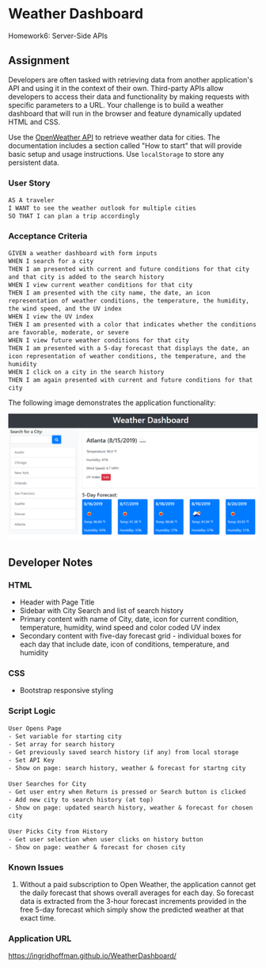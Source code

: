 # Weather Dashboard

Homework6: Server-Side APIs

## Assignment

Developers are often tasked with retrieving data from another application's API and using it in the context of their own. Third-party APIs allow developers to access their data and functionality by making requests with specific parameters to a URL. Your challenge is to build a weather dashboard that will run in the browser and feature dynamically updated HTML and CSS.

Use the [OpenWeather API](https://openweathermap.org/api) to retrieve weather data for cities. The documentation includes a section called "How to start" that will provide basic setup and usage instructions. Use `localStorage` to store any persistent data.

### User Story

```
AS A traveler
I WANT to see the weather outlook for multiple cities
SO THAT I can plan a trip accordingly
```

### Acceptance Criteria

```
GIVEN a weather dashboard with form inputs
WHEN I search for a city
THEN I am presented with current and future conditions for that city and that city is added to the search history
WHEN I view current weather conditions for that city
THEN I am presented with the city name, the date, an icon representation of weather conditions, the temperature, the humidity, the wind speed, and the UV index
WHEN I view the UV index
THEN I am presented with a color that indicates whether the conditions are favorable, moderate, or severe
WHEN I view future weather conditions for that city
THEN I am presented with a 5-day forecast that displays the date, an icon representation of weather conditions, the temperature, and the humidity
WHEN I click on a city in the search history
THEN I am again presented with current and future conditions for that city
```

The following image demonstrates the application functionality:

![weather dashboard demo](./Assets/06-server-side-apis-homework-demo.png)

## Developer Notes

### HTML

- Header with Page Title
- Sidebar with City Search and list of search history
- Primary content with name of City, date, icon for current condition, temperature, humidity, wind speed and color coded UV index
- Secondary content with five-day forecast grid - individual boxes for each day that include date, icon of conditions, temperature, and humidity

### CSS

- Bootstrap responsive styling

### Script Logic

```
User Opens Page
- Set variable for starting city
- Set array for search history
- Get previously saved search history (if any) from local storage
- Set API Key
- Show on page: search history, weather & forecast for startng city

User Searches for City
- Get user entry when Return is pressed or Search button is clicked
- Add new city to search history (at top)
- Show on page: updated search history, weather & forecast for chosen city

User Picks City from History
- Get user selection when user clicks on history button
- Show on page: weather & forecast for chosen city
```

### Known Issues

1. Without a paid subscription to Open Weather, the application cannot get the daily forecast that shows overall averages for each day. So forecast data is extracted from the 3-hour forecast increments provided in the free 5-day forecast which simply show the predicted weather at that exact time.

### Application URL

https://ingridhoffman.github.io/WeatherDashboard/

